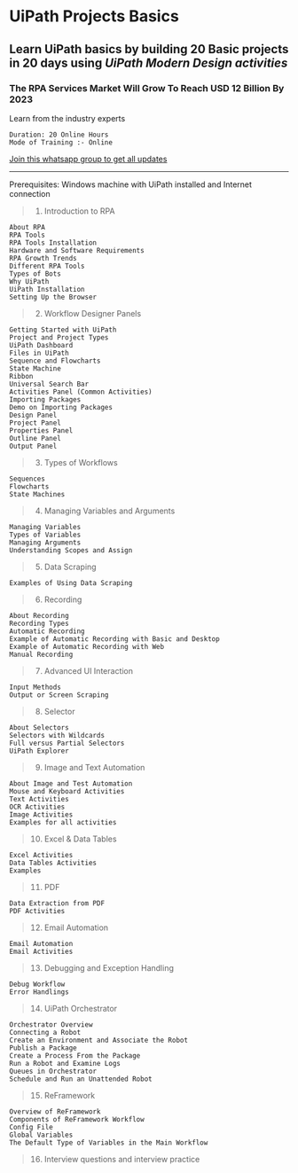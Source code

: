 # UiPath Projects Basics

## Learn UiPath basics by building 20 Basic projects in 20 days using _UiPath Modern Design activities_

### The RPA Services Market Will Grow To Reach USD 12 Billion By 2023

Learn from the industry experts

    Duration: 20 Online Hours
    Mode of Training :- Online

 [Join this whatsapp group to get all updates](https://chat.whatsapp.com/LWXmotACxKH8MrfFSW7VK3)

---

Prerequisites: Windows machine with UiPath installed and Internet connection

> 1. Introduction to RPA

    About RPA
    RPA Tools
    RPA Tools Installation
    Hardware and Software Requirements
    RPA Growth Trends
    Different RPA Tools
    Types of Bots
    Why UiPath
    UiPath Installation
    Setting Up the Browser

> 2. Workflow Designer Panels 
  
    Getting Started with UiPath
    Project and Project Types
    UiPath Dashboard
    Files in UiPath
    Sequence and Flowcharts
    State Machine
    Ribbon
    Universal Search Bar
    Activities Panel (Common Activities)
    Importing Packages
    Demo on Importing Packages
    Design Panel    
    Project Panel
    Properties Panel
    Outline Panel
    Output Panel
    
> 3. Types of Workflows
  
    Sequences
    Flowcharts
    State Machines

>4. Managing Variables and Arguments

    Managing Variables
    Types of Variables
    Managing Arguments
    Understanding Scopes and Assign

> 5. Data Scraping

    Examples of Using Data Scraping

>6. Recording

    About Recording
    Recording Types
    Automatic Recording
    Example of Automatic Recording with Basic and Desktop
    Example of Automatic Recording with Web
    Manual Recording

>7. Advanced UI Interaction

    Input Methods
    Output or Screen Scraping

>8. Selector

    About Selectors
    Selectors with Wildcards
    Full versus Partial Selectors
    UiPath Explorer
>
>9. Image and Text Automation

    About Image and Test Automation
    Mouse and Keyboard Activities
    Text Activities
    OCR Activities
    Image Activities
    Examples for all activities
>
>10. Excel & Data Tables

    Excel Activities
    Data Tables Activities
    Examples
>
>11. PDF

    Data Extraction from PDF
    PDF Activities
>
>12. Email Automation

    Email Automation
    Email Activities
>
>13. Debugging and Exception Handling

    Debug Workflow
    Error Handlings
>
>14. UiPath Orchestrator

    Orchestrator Overview
    Connecting a Robot
    Create an Environment and Associate the Robot
    Publish a Package
    Create a Process From the Package
    Run a Robot and Examine Logs
    Queues in Orchestrator
    Schedule and Run an Unattended Robot
>
>15. ReFramework

    Overview of ReFramework
    Components of ReFramework Workflow
    Config File
    Global Variables
    The Default Type of Variables in the Main Workflow

  
>16. Interview questions and interview practice
